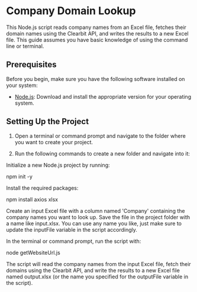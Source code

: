 # Company Domain Lookup

This Node.js script reads company names from an Excel file, fetches their domain names using the Clearbit API, and writes the results to a new Excel file. This guide assumes you have basic knowledge of using the command line or terminal.

## Prerequisites

Before you begin, make sure you have the following software installed on your system:

- [Node.js](https://nodejs.org/): Download and install the appropriate version for your operating system.

## Setting Up the Project

1. Open a terminal or command prompt and navigate to the folder where you want to create your project.

2. Run the following commands to create a new folder and navigate into it:


Initialize a new Node.js project by running:


npm init -y


Install the required packages:


npm install axios xlsx

Create an input Excel file with a column named 'Company' containing the company names you want to look up. Save the file in the project folder with a name like input.xlsx. You can use any name you like, just make sure to update the inputFile variable in the script accordingly.

In the terminal or command prompt, run the script with:


node getWebsiteUrl.js


The script will read the company names from the input Excel file, fetch their domains using the Clearbit API, and write the results to a new Excel file named output.xlsx (or the name you specified for the outputFile variable in the script).
